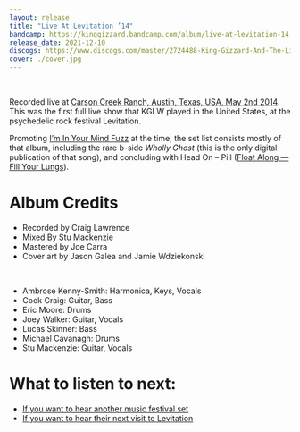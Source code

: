 ```yaml
---
layout: release
title: "Live At Levitation ’14"
bandcamp: https://kinggizzard.bandcamp.com/album/live-at-levitation-14
release_date: 2021-12-10
discogs: https://www.discogs.com/master/2724488-King-Gizzard-And-The-Lizard-Wizard-Live-At-Levitation-14
cover: ./cover.jpg
---
```

<br>

Recorded live at [Carson Creek Ranch, Austin, Texas, USA, May 2nd 2014](/setlists/2014/05/02/carson-creek-ranch-austin-tx). This was the first full live show that KGLW played in the United States, at the psychedelic rock festival Levitation.

Promoting [I’m In Your Mind Fuzz](../im-in-your-mind-fuzz) at the time, the set list consists mostly of that album, including the rare b-side _Wholly Ghost_ (this is the only digital publication of that song), and concluding with Head On – Pill ([Float Along — Fill Your Lungs](../float-along-fill-your-lungs)).

# Album Credits

* Recorded by Craig Lawrence
* Mixed By Stu Mackenzie
* Mastered by Joe Carra
* Cover art by Jason Galea and Jamie Wdziekonski  
<br>  
  
* Ambrose Kenny-Smith: Harmonica, Keys, Vocals
* Cook Craig: Guitar, Bass
* Eric Moore: Drums
* Joey Walker: Guitar, Vocals
* Lucas Skinner: Bass
* Michael Cavanagh: Drums
* Stu Mackenzie: Guitar, Vocals

# What to listen to next:

*   [If you want to hear another music festival set](../live-at-bonnaroo-2022)
*   [If you want to hear their next visit to Levitation](../live-at-levitation-2016)
